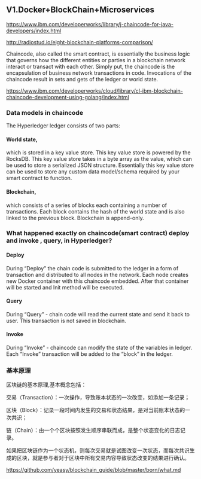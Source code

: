
## V1.Docker+BlockChain+Microservices

https://www.ibm.com/developerworks/library/j-chaincode-for-java-developers/index.html

http://radiostud.io/eight-blockchain-platforms-comparison/

Chaincode, also called the smart contract, is essentially the business logic that governs how the different entities or parties in a blockchain network interact or transact with each other. Simply put, the chaincode is the encapsulation of business network transactions in code. Invocations of the chaincode result in sets and gets of the ledger or world state.

https://www.ibm.com/developerworks/cloud/library/cl-ibm-blockchain-chaincode-development-using-golang/index.html

### Data models in chaincode

The Hyperledger ledger consists of two parts:

#### World state, 

which is stored in a key value store. This key value store is powered by the RocksDB. This key value store takes in a byte array as the value, which can be used to store a serialized JSON structure. Essentially this key value store can be used to store any custom data model/schema required by your smart contract to function.

#### Blockchain, 

which consists of a series of blocks each containing a number of transactions. Each block contains the hash of the world state and is also linked to the previous block. Blockchain is append-only.

### What happened exactly on chaincode(smart contract) deploy and invoke , query, in Hyperledger?


#### Deploy

During “Deploy” the chain code is submitted to the ledger in a form of transaction and distributed to all nodes in the network. Each node creates new Docker container with this chaincode embedded. After that container will be started and Init method will be executed.

#### Query

During “Query” - chain code will read the current state and send it back to user. This transaction is not saved in blockchain.

#### Invoke

During “Invoke” - chaincode can modify the state of the variables in ledger. Each “Invoke” transaction will be added to the “block” in the ledger.


### 基本原理

区块链的基本原理,基本概念包括：

交易（Transaction）：一次操作，导致账本状态的一次改变，如添加一条记录；

区块（Block）：记录一段时间内发生的交易和状态结果，是对当前账本状态的一次共识；

链（Chain）：由一个个区块按照发生顺序串联而成，是整个状态变化的日志记录。

如果把区块链作为一个状态机，则每次交易就是试图改变一次状态，而每次共识生成的区块，就是参与者对于区块中所有交易内容导致状态改变的结果进行确认。

https://github.com/yeasy/blockchain_guide/blob/master/born/what.md
